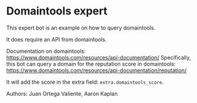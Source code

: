# Domaintools expert

This expert bot is an example on how to query domaintools.

It does require an API from domaintools.

Documentation on domaintools: https://www.domaintools.com/resources/api-documentation/
Specifically, this bot can query a domain for the reputation score in domaintools: https://www.domaintools.com/resources/api-documentation/reputation/

It will add the score in the extra field: ``extra.domaintools_score``.


Authors: Juan Ortega Valiente, Aaron Kaplan
